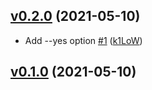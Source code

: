 ## [v0.2.0](https://github.com/k1LoW/pr-bullet/compare/v0.1.0...v0.2.0) (2021-05-10)

* Add --yes option [#1](https://github.com/k1LoW/pr-bullet/pull/1) ([k1LoW](https://github.com/k1LoW))

## [v0.1.0](https://github.com/k1LoW/pr-bullet/compare/53070817e339...v0.1.0) (2021-05-10)
